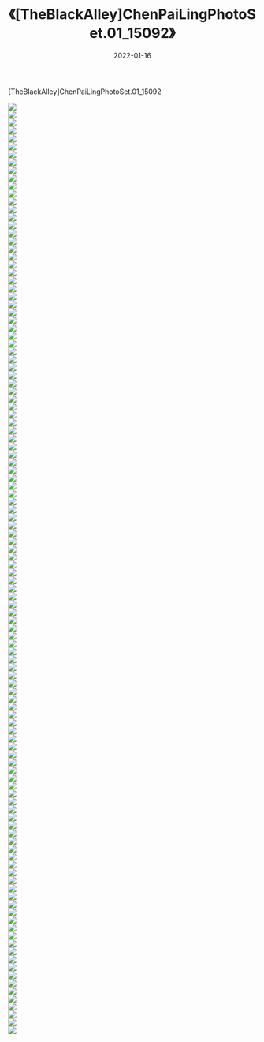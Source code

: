﻿---
layout: post
title:  《[TheBlackAlley]ChenPaiLingPhotoSet.01_15092》
date:   2022-01-16
img: http://imgx.orgx.ga/漏D/2022/[TheBlackAlley]ChenPaiLingPhotoSet.01_15092/000.jpg
categories: [美女, 清纯, 唯美]
---

[TheBlackAlley]ChenPaiLingPhotoSet.01_15092

  ![](http://imgx.orgx.ga/漏D/2022/[TheBlackAlley]ChenPaiLingPhotoSet.01_15092/001.jpg) <br> ![](http://imgx.orgx.ga/漏D/2022/[TheBlackAlley]ChenPaiLingPhotoSet.01_15092/002.jpg) <br> ![](http://imgx.orgx.ga/漏D/2022/[TheBlackAlley]ChenPaiLingPhotoSet.01_15092/003.jpg) <br> ![](http://imgx.orgx.ga/漏D/2022/[TheBlackAlley]ChenPaiLingPhotoSet.01_15092/004.jpg) <br> ![](http://imgx.orgx.ga/漏D/2022/[TheBlackAlley]ChenPaiLingPhotoSet.01_15092/005.jpg) <br> ![](http://imgx.orgx.ga/漏D/2022/[TheBlackAlley]ChenPaiLingPhotoSet.01_15092/006.jpg) <br> ![](http://imgx.orgx.ga/漏D/2022/[TheBlackAlley]ChenPaiLingPhotoSet.01_15092/007.jpg) <br> ![](http://imgx.orgx.ga/漏D/2022/[TheBlackAlley]ChenPaiLingPhotoSet.01_15092/008.jpg) <br> ![](http://imgx.orgx.ga/漏D/2022/[TheBlackAlley]ChenPaiLingPhotoSet.01_15092/009.jpg) <br> ![](http://imgx.orgx.ga/漏D/2022/[TheBlackAlley]ChenPaiLingPhotoSet.01_15092/010.jpg) <br> ![](http://imgx.orgx.ga/漏D/2022/[TheBlackAlley]ChenPaiLingPhotoSet.01_15092/011.jpg) <br> ![](http://imgx.orgx.ga/漏D/2022/[TheBlackAlley]ChenPaiLingPhotoSet.01_15092/012.jpg) <br> ![](http://imgx.orgx.ga/漏D/2022/[TheBlackAlley]ChenPaiLingPhotoSet.01_15092/013.jpg) <br> ![](http://imgx.orgx.ga/漏D/2022/[TheBlackAlley]ChenPaiLingPhotoSet.01_15092/014.jpg) <br> ![](http://imgx.orgx.ga/漏D/2022/[TheBlackAlley]ChenPaiLingPhotoSet.01_15092/015.jpg) <br> ![](http://imgx.orgx.ga/漏D/2022/[TheBlackAlley]ChenPaiLingPhotoSet.01_15092/016.jpg) <br> ![](http://imgx.orgx.ga/漏D/2022/[TheBlackAlley]ChenPaiLingPhotoSet.01_15092/017.jpg) <br> ![](http://imgx.orgx.ga/漏D/2022/[TheBlackAlley]ChenPaiLingPhotoSet.01_15092/018.jpg) <br> ![](http://imgx.orgx.ga/漏D/2022/[TheBlackAlley]ChenPaiLingPhotoSet.01_15092/019.jpg) <br> ![](http://imgx.orgx.ga/漏D/2022/[TheBlackAlley]ChenPaiLingPhotoSet.01_15092/020.jpg) <br> ![](http://imgx.orgx.ga/漏D/2022/[TheBlackAlley]ChenPaiLingPhotoSet.01_15092/021.jpg) <br> ![](http://imgx.orgx.ga/漏D/2022/[TheBlackAlley]ChenPaiLingPhotoSet.01_15092/022.jpg) <br> ![](http://imgx.orgx.ga/漏D/2022/[TheBlackAlley]ChenPaiLingPhotoSet.01_15092/023.jpg) <br> ![](http://imgx.orgx.ga/漏D/2022/[TheBlackAlley]ChenPaiLingPhotoSet.01_15092/024.jpg) <br> ![](http://imgx.orgx.ga/漏D/2022/[TheBlackAlley]ChenPaiLingPhotoSet.01_15092/025.jpg) <br> ![](http://imgx.orgx.ga/漏D/2022/[TheBlackAlley]ChenPaiLingPhotoSet.01_15092/026.jpg) <br> ![](http://imgx.orgx.ga/漏D/2022/[TheBlackAlley]ChenPaiLingPhotoSet.01_15092/027.jpg) <br> ![](http://imgx.orgx.ga/漏D/2022/[TheBlackAlley]ChenPaiLingPhotoSet.01_15092/028.jpg) <br> ![](http://imgx.orgx.ga/漏D/2022/[TheBlackAlley]ChenPaiLingPhotoSet.01_15092/029.jpg) <br> ![](http://imgx.orgx.ga/漏D/2022/[TheBlackAlley]ChenPaiLingPhotoSet.01_15092/030.jpg) <br> ![](http://imgx.orgx.ga/漏D/2022/[TheBlackAlley]ChenPaiLingPhotoSet.01_15092/031.jpg) <br> ![](http://imgx.orgx.ga/漏D/2022/[TheBlackAlley]ChenPaiLingPhotoSet.01_15092/032.jpg) <br> ![](http://imgx.orgx.ga/漏D/2022/[TheBlackAlley]ChenPaiLingPhotoSet.01_15092/033.jpg) <br> ![](http://imgx.orgx.ga/漏D/2022/[TheBlackAlley]ChenPaiLingPhotoSet.01_15092/034.jpg) <br> ![](http://imgx.orgx.ga/漏D/2022/[TheBlackAlley]ChenPaiLingPhotoSet.01_15092/035.jpg) <br> ![](http://imgx.orgx.ga/漏D/2022/[TheBlackAlley]ChenPaiLingPhotoSet.01_15092/036.jpg) <br> ![](http://imgx.orgx.ga/漏D/2022/[TheBlackAlley]ChenPaiLingPhotoSet.01_15092/037.jpg) <br> ![](http://imgx.orgx.ga/漏D/2022/[TheBlackAlley]ChenPaiLingPhotoSet.01_15092/038.jpg) <br> ![](http://imgx.orgx.ga/漏D/2022/[TheBlackAlley]ChenPaiLingPhotoSet.01_15092/039.jpg) <br> ![](http://imgx.orgx.ga/漏D/2022/[TheBlackAlley]ChenPaiLingPhotoSet.01_15092/040.jpg) <br> ![](http://imgx.orgx.ga/漏D/2022/[TheBlackAlley]ChenPaiLingPhotoSet.01_15092/041.jpg) <br> ![](http://imgx.orgx.ga/漏D/2022/[TheBlackAlley]ChenPaiLingPhotoSet.01_15092/042.jpg) <br> ![](http://imgx.orgx.ga/漏D/2022/[TheBlackAlley]ChenPaiLingPhotoSet.01_15092/043.jpg) <br> ![](http://imgx.orgx.ga/漏D/2022/[TheBlackAlley]ChenPaiLingPhotoSet.01_15092/044.jpg) <br> ![](http://imgx.orgx.ga/漏D/2022/[TheBlackAlley]ChenPaiLingPhotoSet.01_15092/045.jpg) <br> ![](http://imgx.orgx.ga/漏D/2022/[TheBlackAlley]ChenPaiLingPhotoSet.01_15092/046.jpg) <br> ![](http://imgx.orgx.ga/漏D/2022/[TheBlackAlley]ChenPaiLingPhotoSet.01_15092/047.jpg) <br> ![](http://imgx.orgx.ga/漏D/2022/[TheBlackAlley]ChenPaiLingPhotoSet.01_15092/048.jpg) <br> ![](http://imgx.orgx.ga/漏D/2022/[TheBlackAlley]ChenPaiLingPhotoSet.01_15092/049.jpg) <br> ![](http://imgx.orgx.ga/漏D/2022/[TheBlackAlley]ChenPaiLingPhotoSet.01_15092/050.jpg) <br> ![](http://imgx.orgx.ga/漏D/2022/[TheBlackAlley]ChenPaiLingPhotoSet.01_15092/051.jpg) <br> ![](http://imgx.orgx.ga/漏D/2022/[TheBlackAlley]ChenPaiLingPhotoSet.01_15092/052.jpg) <br> ![](http://imgx.orgx.ga/漏D/2022/[TheBlackAlley]ChenPaiLingPhotoSet.01_15092/053.jpg) <br> ![](http://imgx.orgx.ga/漏D/2022/[TheBlackAlley]ChenPaiLingPhotoSet.01_15092/054.jpg) <br> ![](http://imgx.orgx.ga/漏D/2022/[TheBlackAlley]ChenPaiLingPhotoSet.01_15092/055.jpg) <br> ![](http://imgx.orgx.ga/漏D/2022/[TheBlackAlley]ChenPaiLingPhotoSet.01_15092/056.jpg) <br> ![](http://imgx.orgx.ga/漏D/2022/[TheBlackAlley]ChenPaiLingPhotoSet.01_15092/057.jpg) <br> ![](http://imgx.orgx.ga/漏D/2022/[TheBlackAlley]ChenPaiLingPhotoSet.01_15092/058.jpg) <br> ![](http://imgx.orgx.ga/漏D/2022/[TheBlackAlley]ChenPaiLingPhotoSet.01_15092/059.jpg) <br> ![](http://imgx.orgx.ga/漏D/2022/[TheBlackAlley]ChenPaiLingPhotoSet.01_15092/060.jpg) <br> ![](http://imgx.orgx.ga/漏D/2022/[TheBlackAlley]ChenPaiLingPhotoSet.01_15092/061.jpg) <br> ![](http://imgx.orgx.ga/漏D/2022/[TheBlackAlley]ChenPaiLingPhotoSet.01_15092/062.jpg) <br> ![](http://imgx.orgx.ga/漏D/2022/[TheBlackAlley]ChenPaiLingPhotoSet.01_15092/063.jpg) <br> ![](http://imgx.orgx.ga/漏D/2022/[TheBlackAlley]ChenPaiLingPhotoSet.01_15092/064.jpg) <br> ![](http://imgx.orgx.ga/漏D/2022/[TheBlackAlley]ChenPaiLingPhotoSet.01_15092/065.jpg) <br> ![](http://imgx.orgx.ga/漏D/2022/[TheBlackAlley]ChenPaiLingPhotoSet.01_15092/066.jpg) <br> ![](http://imgx.orgx.ga/漏D/2022/[TheBlackAlley]ChenPaiLingPhotoSet.01_15092/067.jpg) <br> ![](http://imgx.orgx.ga/漏D/2022/[TheBlackAlley]ChenPaiLingPhotoSet.01_15092/068.jpg) <br> ![](http://imgx.orgx.ga/漏D/2022/[TheBlackAlley]ChenPaiLingPhotoSet.01_15092/069.jpg) <br> ![](http://imgx.orgx.ga/漏D/2022/[TheBlackAlley]ChenPaiLingPhotoSet.01_15092/070.jpg) <br> ![](http://imgx.orgx.ga/漏D/2022/[TheBlackAlley]ChenPaiLingPhotoSet.01_15092/071.jpg) <br> ![](http://imgx.orgx.ga/漏D/2022/[TheBlackAlley]ChenPaiLingPhotoSet.01_15092/072.jpg) <br> ![](http://imgx.orgx.ga/漏D/2022/[TheBlackAlley]ChenPaiLingPhotoSet.01_15092/073.jpg) <br> ![](http://imgx.orgx.ga/漏D/2022/[TheBlackAlley]ChenPaiLingPhotoSet.01_15092/074.jpg) <br> ![](http://imgx.orgx.ga/漏D/2022/[TheBlackAlley]ChenPaiLingPhotoSet.01_15092/075.jpg) <br> ![](http://imgx.orgx.ga/漏D/2022/[TheBlackAlley]ChenPaiLingPhotoSet.01_15092/076.jpg) <br> ![](http://imgx.orgx.ga/漏D/2022/[TheBlackAlley]ChenPaiLingPhotoSet.01_15092/077.jpg) <br> ![](http://imgx.orgx.ga/漏D/2022/[TheBlackAlley]ChenPaiLingPhotoSet.01_15092/078.jpg) <br> ![](http://imgx.orgx.ga/漏D/2022/[TheBlackAlley]ChenPaiLingPhotoSet.01_15092/079.jpg) <br> ![](http://imgx.orgx.ga/漏D/2022/[TheBlackAlley]ChenPaiLingPhotoSet.01_15092/080.jpg) <br> ![](http://imgx.orgx.ga/漏D/2022/[TheBlackAlley]ChenPaiLingPhotoSet.01_15092/081.jpg) <br> ![](http://imgx.orgx.ga/漏D/2022/[TheBlackAlley]ChenPaiLingPhotoSet.01_15092/082.jpg) <br> ![](http://imgx.orgx.ga/漏D/2022/[TheBlackAlley]ChenPaiLingPhotoSet.01_15092/083.jpg) <br> ![](http://imgx.orgx.ga/漏D/2022/[TheBlackAlley]ChenPaiLingPhotoSet.01_15092/084.jpg) <br> ![](http://imgx.orgx.ga/漏D/2022/[TheBlackAlley]ChenPaiLingPhotoSet.01_15092/085.jpg) <br> ![](http://imgx.orgx.ga/漏D/2022/[TheBlackAlley]ChenPaiLingPhotoSet.01_15092/086.jpg) <br> ![](http://imgx.orgx.ga/漏D/2022/[TheBlackAlley]ChenPaiLingPhotoSet.01_15092/087.jpg) <br> ![](http://imgx.orgx.ga/漏D/2022/[TheBlackAlley]ChenPaiLingPhotoSet.01_15092/088.jpg) <br> ![](http://imgx.orgx.ga/漏D/2022/[TheBlackAlley]ChenPaiLingPhotoSet.01_15092/089.jpg) <br> ![](http://imgx.orgx.ga/漏D/2022/[TheBlackAlley]ChenPaiLingPhotoSet.01_15092/090.jpg) <br> ![](http://imgx.orgx.ga/漏D/2022/[TheBlackAlley]ChenPaiLingPhotoSet.01_15092/091.jpg) <br> ![](http://imgx.orgx.ga/漏D/2022/[TheBlackAlley]ChenPaiLingPhotoSet.01_15092/092.jpg) <br> ![](http://imgx.orgx.ga/漏D/2022/[TheBlackAlley]ChenPaiLingPhotoSet.01_15092/093.jpg) <br> ![](http://imgx.orgx.ga/漏D/2022/[TheBlackAlley]ChenPaiLingPhotoSet.01_15092/094.jpg) <br> ![](http://imgx.orgx.ga/漏D/2022/[TheBlackAlley]ChenPaiLingPhotoSet.01_15092/095.jpg) <br> ![](http://imgx.orgx.ga/漏D/2022/[TheBlackAlley]ChenPaiLingPhotoSet.01_15092/096.jpg) <br> ![](http://imgx.orgx.ga/漏D/2022/[TheBlackAlley]ChenPaiLingPhotoSet.01_15092/097.jpg) <br> ![](http://imgx.orgx.ga/漏D/2022/[TheBlackAlley]ChenPaiLingPhotoSet.01_15092/098.jpg) <br> ![](http://imgx.orgx.ga/漏D/2022/[TheBlackAlley]ChenPaiLingPhotoSet.01_15092/099.jpg) <br> ![](http://imgx.orgx.ga/漏D/2022/[TheBlackAlley]ChenPaiLingPhotoSet.01_15092/100.jpg) <br> ![](http://imgx.orgx.ga/漏D/2022/[TheBlackAlley]ChenPaiLingPhotoSet.01_15092/101.jpg) <br> ![](http://imgx.orgx.ga/漏D/2022/[TheBlackAlley]ChenPaiLingPhotoSet.01_15092/102.jpg) <br> ![](http://imgx.orgx.ga/漏D/2022/[TheBlackAlley]ChenPaiLingPhotoSet.01_15092/103.jpg) <br> ![](http://imgx.orgx.ga/漏D/2022/[TheBlackAlley]ChenPaiLingPhotoSet.01_15092/104.jpg) <br> ![](http://imgx.orgx.ga/漏D/2022/[TheBlackAlley]ChenPaiLingPhotoSet.01_15092/105.jpg) <br> ![](http://imgx.orgx.ga/漏D/2022/[TheBlackAlley]ChenPaiLingPhotoSet.01_15092/106.jpg) <br> ![](http://imgx.orgx.ga/漏D/2022/[TheBlackAlley]ChenPaiLingPhotoSet.01_15092/107.jpg) <br> ![](http://imgx.orgx.ga/漏D/2022/[TheBlackAlley]ChenPaiLingPhotoSet.01_15092/108.jpg) <br> ![](http://imgx.orgx.ga/漏D/2022/[TheBlackAlley]ChenPaiLingPhotoSet.01_15092/109.jpg) <br> ![](http://imgx.orgx.ga/漏D/2022/[TheBlackAlley]ChenPaiLingPhotoSet.01_15092/110.jpg) <br> ![](http://imgx.orgx.ga/漏D/2022/[TheBlackAlley]ChenPaiLingPhotoSet.01_15092/111.jpg) <br> ![](http://imgx.orgx.ga/漏D/2022/[TheBlackAlley]ChenPaiLingPhotoSet.01_15092/112.jpg) <br> ![](http://imgx.orgx.ga/漏D/2022/[TheBlackAlley]ChenPaiLingPhotoSet.01_15092/113.jpg) <br> ![](http://imgx.orgx.ga/漏D/2022/[TheBlackAlley]ChenPaiLingPhotoSet.01_15092/114.jpg) <br> ![](http://imgx.orgx.ga/漏D/2022/[TheBlackAlley]ChenPaiLingPhotoSet.01_15092/115.jpg) <br> ![](http://imgx.orgx.ga/漏D/2022/[TheBlackAlley]ChenPaiLingPhotoSet.01_15092/116.jpg) <br> ![](http://imgx.orgx.ga/漏D/2022/[TheBlackAlley]ChenPaiLingPhotoSet.01_15092/117.jpg) <br> ![](http://imgx.orgx.ga/漏D/2022/[TheBlackAlley]ChenPaiLingPhotoSet.01_15092/118.jpg) <br>